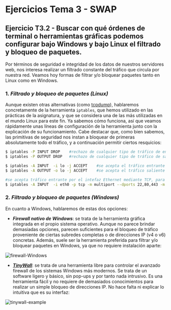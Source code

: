 # Ejercicios Tema 3 - SWAP

## Ejercicio T3.2 - Buscar con qué órdenes de terminal o herramientas gráficas podemos configurar bajo Windows y bajo Linux el filtrado y bloqueo de paquetes.

Por términos de seguridad e integridad de los datos de nuestros servidores web, nos interesa realizar un filtrado constante del tráfico que circula por nuestra red. Veamos hoy formas de filtrar y/o bloquear paquetes tanto en Linux como en Windows.

### 1. ***Filtrado y bloqueo de paquetes (Linux)***

Aunque existen otras alternativas (como [tcpdump](http://www.tcpdump.org/tcpdump_man.html)), hablaremos concretamente de la herramienta `iptables`, que hemos utilizado en las prácticas de la asignatura, y que se considera una de las más utilizadas en el mundo Linux para este fin. Ya sabemos cómo funciona, así que veamos rápidamente unas líneas de configuración de la herramienta junto con la explicación de su funcionamiento. Cabe destacar que, como bien sabemos, las primitivas de seguridad nos instan a bloquear de primeras absolutamente todo el tráfico, y a continuación permitir ciertos resquicios:

```bash
$ iptables -P INPUT DROP    #rechazo de cualquier tipo de tráfico de entrada
$ iptables -P OUTPUT DROP   #rechazo de cualquier tipo de tráfico de salida

$ iptables -A INPUT  -i lo -j ACCEPT    #se acepta el tráfico entrante por el interfaz loopback
$ iptables -A OUTPUT -o lo -j ACCEPT    #se acepta el tráfico saliente por el interfaz loopback

#se acepta tráfico entrante por el intefaz Ethernet mediante TCP, para los puertos 22, 80 y 443 para conexiones nuevas y/o establecidas
$ iptables -A INPUT  -i eth0 -p tcp -m multiport --dports 22,80,443 -m state --state NEW,ESTABLISHED -j ACCEPT
```

### 2. ***Filtrado y bloqueo de paquetes (Windows)***

En cuanto a Windows, hablaremos de estas dos opciones:

+ ***Firewall nativo de Windows***: se trata de la herramienta gráfica integrada en el propio sistema operativo. Aunque no parece brindar demasiadas opciones, parecen suficientes para el bloqueo de tráfico proveniente de ciertas subredes completas o de direcciones IP (v4 o v6) concretas. Además, suele ser la herramienta preferida para filtrar y/o bloquear paquetes en Windows, ya que no requiere instalación aparte:

![firewall-Windows](http://support.smartbear.com/support/media/images/support/kb/data/2010/6/10/Windows7Firewall.gif)

+ ***[TinyWall](http://tinywall.pados.hu/)***: se trata de una herramienta libre para controlar el avanzado firewall de los sistemas Windows más modernos. Se trata de un software ligero y básico, sin pop-ups y por tanto nada intrusivo. Es una herramienta fácil y no requiere de demasiados conocimientos para realizar un simple bloqueo de direcciones IP. No hace falta ni explicar lo intuitiva que es su interfaz:

![tinywall-example](http://cdn1.portalprogramas.org/imagenes/programas/es/643/14643_2.jpg)
